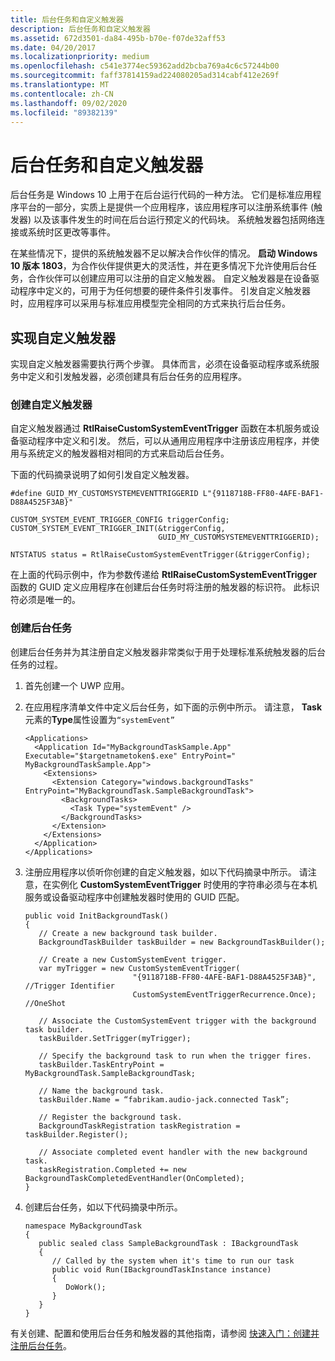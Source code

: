 ```yaml
---
title: 后台任务和自定义触发器
description: 后台任务和自定义触发器
ms.assetid: 672d3501-da84-495b-b70e-f07de32aff53
ms.date: 04/20/2017
ms.localizationpriority: medium
ms.openlocfilehash: c541e3774ec59362add2bcba769a4c6c57244b00
ms.sourcegitcommit: faff37814159ad224080205ad314cabf412e269f
ms.translationtype: MT
ms.contentlocale: zh-CN
ms.lasthandoff: 09/02/2020
ms.locfileid: "89382139"
---
```

# <a name="background-tasks-and-custom-triggers"></a>后台任务和自定义触发器


后台任务是 Windows 10 上用于在后台运行代码的一种方法。 它们是标准应用程序平台的一部分，实质上是提供一个应用程序，该应用程序可以注册系统事件 (触发器) 以及该事件发生的时间在后台运行预定义的代码块。 系统触发器包括网络连接或系统时区更改等事件。

在某些情况下，提供的系统触发器不足以解决合作伙伴的情况。 **启动 Windows 10 版本 1803**，为合作伙伴提供更大的灵活性，并在更多情况下允许使用后台任务，合作伙伴可以创建应用可以注册的自定义触发器。 自定义触发器是在设备驱动程序中定义的，可用于为任何想要的硬件条件引发事件。 引发自定义触发器时，应用程序可以采用与标准应用模型完全相同的方式来执行后台任务。

## <a name="span-idimplementing_a_custom_triggerspanspan-idimplementing_a_custom_triggerspanspan-idimplementing_a_custom_triggerspanimplementing-a-custom-trigger"></a><span id="Implementing_a_custom_trigger"></span><span id="implementing_a_custom_trigger"></span><span id="IMPLEMENTING_A_CUSTOM_TRIGGER"></span>实现自定义触发器


实现自定义触发器需要执行两个步骤。 具体而言，必须在设备驱动程序或系统服务中定义和引发触发器，必须创建具有后台任务的应用程序。

### <a name="span-idcreating_the_custom_triggerspanspan-idcreating_the_custom_triggerspanspan-idcreating_the_custom_triggerspancreating-the-custom-trigger"></a><span id="Creating_the_custom_trigger"></span><span id="creating_the_custom_trigger"></span><span id="CREATING_THE_CUSTOM_TRIGGER"></span>创建自定义触发器

自定义触发器通过 **RtlRaiseCustomSystemEventTrigger** 函数在本机服务或设备驱动程序中定义和引发。 然后，可以从通用应用程序中注册该应用程序，并使用与系统定义的触发器相对相同的方式来启动后台任务。

下面的代码摘录说明了如何引发自定义触发器。

``` syntax
#define GUID_MY_CUSTOMSYSTEMEVENTTRIGGERID L"{9118718B-FF80-4AFE-BAF1-D88A4525F3AB}"

CUSTOM_SYSTEM_EVENT_TRIGGER_CONFIG triggerConfig;
CUSTOM_SYSTEM_EVENT_TRIGGER_INIT(&triggerConfig,
                                 GUID_MY_CUSTOMSYSTEMEVENTTRIGGERID);

NTSTATUS status = RtlRaiseCustomSystemEventTrigger(&triggerConfig);
```

在上面的代码示例中，作为参数传递给 **RtlRaiseCustomSystemEventTrigger** 函数的 GUID 定义应用程序在创建后台任务时将注册的触发器的标识符。 此标识符必须是唯一的。

### <a name="span-idcreating_a_background_taskspanspan-idcreating_a_background_taskspanspan-idcreating_a_background_taskspancreating-a-background-task"></a><span id="Creating_a_background_task"></span><span id="creating_a_background_task"></span><span id="CREATING_A_BACKGROUND_TASK"></span>创建后台任务

创建后台任务并为其注册自定义触发器非常类似于用于处理标准系统触发器的后台任务的过程。

1.  首先创建一个 UWP 应用。

2.  在应用程序清单文件中定义后台任务，如下面的示例中所示。 请注意， **Task**元素的**Type**属性设置为`“systemEvent”`

    ``` syntax
    <Applications>
      <Application Id="MyBackgroundTaskSample.App" Executable="$targetnametoken$.exe" EntryPoint=" MyBackgroundTaskSample.App">
        <Extensions>
          <Extension Category="windows.backgroundTasks" EntryPoint="MyBackgroundTask.SampleBackgroundTask">
            <BackgroundTasks>
              <Task Type="systemEvent" />
            </BackgroundTasks>
          </Extension>
        </Extensions>
      </Application>
    </Applications>
    ```

3.  注册应用程序以侦听你创建的自定义触发器，如以下代码摘录中所示。 请注意，在实例化 **CustomSystemEventTrigger** 时使用的字符串必须与在本机服务或设备驱动程序中创建触发器时使用的 GUID 匹配。

    ``` syntax
    public void InitBackgroundTask()
    {
       // Create a new background task builder.
       BackgroundTaskBuilder taskBuilder = new BackgroundTaskBuilder();

       // Create a new CustomSystemEvent trigger.
       var myTrigger = new CustomSystemEventTrigger(
                            "{9118718B-FF80-4AFE-BAF1-D88A4525F3AB}", //Trigger Identifier
                            CustomSystemEventTriggerRecurrence.Once); //OneShot 

       // Associate the CustomSystemEvent trigger with the background task builder.
       taskBuilder.SetTrigger(myTrigger);

       // Specify the background task to run when the trigger fires.
       taskBuilder.TaskEntryPoint = MyBackgroundTask.SampleBackgroundTask;

       // Name the background task.
       taskBuilder.Name = “fabrikam.audio-jack.connected Task”;

       // Register the background task.
       BackgroundTaskRegistration taskRegistration = taskBuilder.Register();

       // Associate completed event handler with the new background task.
       taskRegistration.Completed += new BackgroundTaskCompletedEventHandler(OnCompleted); 
    }
    ```

4.  创建后台任务，如以下代码摘录中所示。

    ``` syntax
    namespace MyBackgroundTask
    {
       public sealed class SampleBackgroundTask : IBackgroundTask
       {
          // Called by the system when it's time to run our task
          public void Run(IBackgroundTaskInstance instance)
          {
             DoWork();
          }
       }
    }
    ```

有关创建、配置和使用后台任务和触发器的其他指南，请参阅 [快速入门：创建并注册后台任务](/previous-versions/windows/apps/hh977055(v=win.10))。

 

